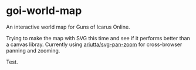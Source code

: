 # goi-world-map

An interactive world map for Guns of Icarus Online.

Trying to make the map with SVG this time and see if it performs better than a canvas libray.
Currently using [ariutta/svg-pan-zoom](https://github.com/ariutta/svg-pan-zoom) for cross-browser panning and zooming.

Test.
